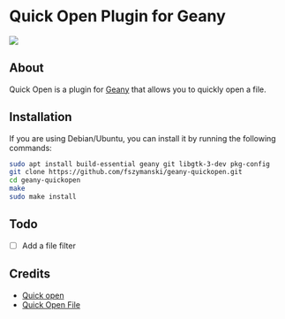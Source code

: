 # Quick Open Plugin for Geany

![](https://user-images.githubusercontent.com/25827968/93984263-dc7dda80-fd83-11ea-8513-c396f1278b0a.png)

## About

Quick Open is a plugin for [Geany](https://www.geany.org/) that allows you to quickly open a file.

## Installation

If you are using Debian/Ubuntu, you can install it by running the following commands:
```sh
sudo apt install build-essential geany git libgtk-3-dev pkg-config
git clone https://github.com/fszymanski/geany-quickopen.git
cd geany-quickopen
make
sudo make install
```

## Todo

- [ ] Add a file filter

## Credits

* [Quick open](https://help.gnome.org/users/gedit/stable/gedit-plugins-quick-open.html.en)
* [Quick Open File](https://plugins.geany.org/quick_open_file.html)
